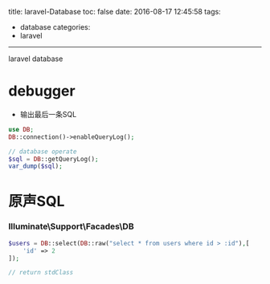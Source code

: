 title: laravel-Database
toc: false
date: 2016-08-17 12:45:58
tags:
 - database
categories:
 - laravel
---

laravel database
<!-- more -->


# debugger

- 输出最后一条SQL
```php
use DB;
DB::connection()->enableQueryLog();

// database operate
$sql = DB::getQueryLog();
var_dump($sql);
```

# 原声SQL

### Illuminate\Support\Facades\DB

```PHP
$users = DB::select(DB::raw("select * from users where id > :id"),[
    'id' => 2
]);

// return stdClass
```

